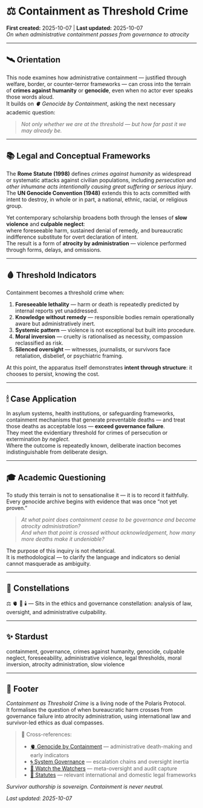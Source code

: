 # ⚖️ Containment as Threshold Crime  
**First created:** 2025-10-07 | **Last updated:** 2025-10-07  
*On when administrative containment passes from governance to atrocity*

---

## 🛰️ Orientation  
This node examines how administrative containment — justified through welfare, border, or counter-terror frameworks — can cross into the terrain of **crimes against humanity** or **genocide**, even when no actor ever speaks those words aloud.  
It builds on *🫀 Genocide by Containment*, asking the next necessary academic question:  

> *Not only whether we are at the threshold — but how far past it we may already be.*

---

## 📚 Legal and Conceptual Frameworks  

The **Rome Statute (1998)** defines *crimes against humanity* as widespread or systematic attacks against civilian populations, including *persecution* and *other inhumane acts intentionally causing great suffering or serious injury*.  
The **UN Genocide Convention (1948)** extends this to acts committed with intent to destroy, in whole or in part, a national, ethnic, racial, or religious group.  

Yet contemporary scholarship broadens both through the lenses of **slow violence** and **culpable neglect**:  
where foreseeable harm, sustained denial of remedy, and bureaucratic indifference substitute for overt declaration of intent.  
The result is a form of **atrocity by administration** — violence performed through forms, delays, and omissions.

---

## 🩸 Threshold Indicators  

Containment becomes a threshold crime when:  

1. **Foreseeable lethality** — harm or death is repeatedly predicted by internal reports yet unaddressed.  
2. **Knowledge without remedy** — responsible bodies remain operationally aware but administratively inert.  
3. **Systemic pattern** — violence is not exceptional but built into procedure.  
4. **Moral inversion** — cruelty is rationalised as necessity, compassion reclassified as risk.  
5. **Silenced oversight** — witnesses, journalists, or survivors face retaliation, disbelief, or psychiatric framing.  

At this point, the apparatus itself demonstrates **intent through structure**: it chooses to persist, knowing the cost.

---

## 🕯 Case Application  

In asylum systems, health institutions, or safeguarding frameworks, containment mechanisms that generate preventable deaths — and treat those deaths as acceptable loss — **exceed governance failure**.  
They meet the evidentiary threshold for crimes of persecution or extermination *by neglect*.  
Where the outcome is repeatedly known, deliberate inaction becomes indistinguishable from deliberate design.

---

## 🎓 Academic Questioning  

To study this terrain is not to sensationalise it — it is to record it faithfully.  
Every genocide archive begins with evidence that was once “not yet proven.”  

> *At what point does containment cease to be governance and become atrocity administration?*  
> *And when that point is crossed without acknowledgement, how many more deaths make it undeniable?*

The purpose of this inquiry is not rhetorical.  
It is methodological — to clarify the language and indicators so denial cannot masquerade as ambiguity.

---

## 🌌 Constellations  

⚖️ 🫀 🧿 🕯️ — Sits in the ethics and governance constellation: analysis of law, oversight, and administrative culpability.

---

## ✨ Stardust  

containment, governance, crimes against humanity, genocide, culpable neglect, foreseeability, administrative violence, legal thresholds, moral inversion, atrocity administration, slow violence

---

## 🏮 Footer  

*Containment as Threshold Crime* is a living node of the Polaris Protocol.  
It formalises the question of when bureaucratic harm crosses from governance failure into atrocity administration, using international law and survivor-led ethics as dual compasses.  

> 📡 Cross-references:  
> - [🫀 Genocide by Containment](../🌀_System_Governance/🫀_genocide_by_containment.md) — administrative death-making and early indicators  
> - [🌀 System Governance](../🌀_System_Governance/README.md) — escalation chains and oversight inertia  
> - [🧿 Watch the Watchers](../🧿_Watch_The_Watchers/README.md) — meta-oversight and audit capture  
> - [📜 Statutes](../📜_Statutes/README.md) — relevant international and domestic legal frameworks  

*Survivor authorship is sovereign. Containment is never neutral.*  

_Last updated: 2025-10-07_
